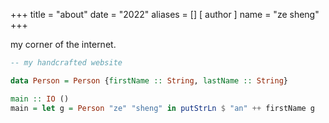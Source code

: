 +++
title = "about"
date = "2022"
aliases = []
[ author ]
  name = "ze sheng"
+++

my corner of the internet. 

```hs
-- my handcrafted website

data Person = Person {firstName :: String, lastName :: String}

main :: IO ()
main = let g = Person "ze" "sheng" in putStrLn $ "an" ++ firstName g
```

